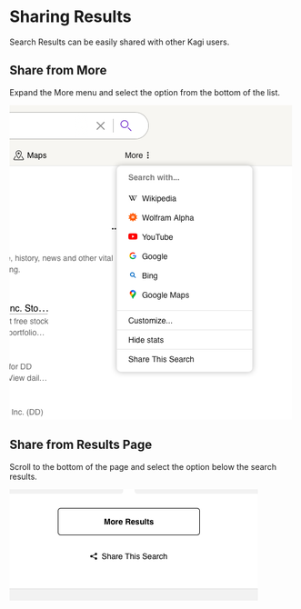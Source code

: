 # Sharing Results

Search Results can be easily shared with other Kagi users.

## Share from More

Expand the More menu and select the option from the bottom of the list.

![Share From More](media/share_results_more.PNG)

## Share from Results Page

Scroll to the bottom of the page and select the option below the search results. 

![Share From Results](media/share_results_search.PNG)